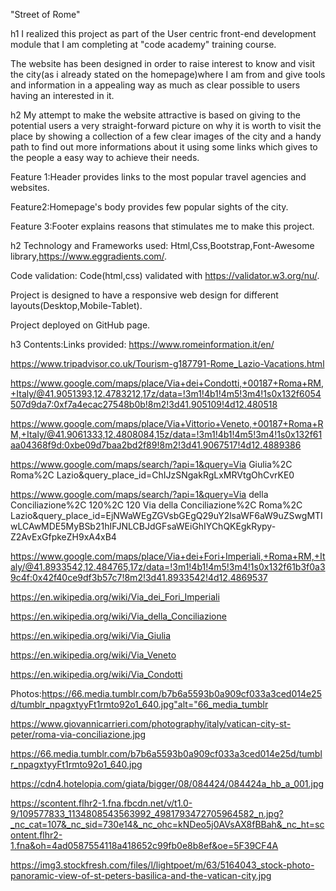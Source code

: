 "Street of Rome"


h1
I realized this project as part of the User centric front-end development module that I am completing at "code academy" training course.

The website has been designed in order to raise interest to know and visit the city(as i already stated on the homepage)where I am from and give tools and information in a appealing way as much as clear possible to users having an interested in it.

h2
My attempt to make the website attractive is based on giving to the potential users a very straight-forward picture on why it is worth to visit the place by showing a collection of a few clear images of the city and a handy path to find out more informations about it using some links which gives to the people a easy way to achieve their needs.

Feature 1:Header provides links to the most popular travel agencies and websites.

Feature2:Homepage's body provides few popular sights of the city.

Feature 3:Footer explains reasons that stimulates me to make this project.

h2
Technology and Frameworks used: Html,Css,Bootstrap,Font-Awesome library,https://www.eggradients.com/.

Code validation: Code(html,css) validated with https://validator.w3.org/nu/.

Project is designed to have a responsive web design for different layouts(Desktop,Mobile-Tablet).

Project deployed on GitHub page.

h3
Contents:Links provided: https://www.romeinformation.it/en/

https://www.tripadvisor.co.uk/Tourism-g187791-Rome_Lazio-Vacations.html

https://www.google.com/maps/place/Via+dei+Condotti,+00187+Roma+RM,+Italy/@41.9051393,12.4783212,17z/data=!3m1!4b1!4m5!3m4!1s0x132f6054507d9da7:0xf7a4ecac27548b0b!8m2!3d41.905109!4d12.480518

https://www.google.com/maps/place/Via+Vittorio+Veneto,+00187+Roma+RM,+Italy/@41.9061333,12.4808084,15z/data=!3m1!4b1!4m5!3m4!1s0x132f61aa04368f9d:0xbe09d7baa2bd2f89!8m2!3d41.9067517!4d12.4889386

https://www.google.com/maps/search/?api=1&query=Via Giulia%2C Roma%2C Lazio&query_place_id=ChIJzSNgakRgLxMRVtgOhCvrKE0

https://www.google.com/maps/search/?api=1&query=Via della Conciliazione%2C 120%2C 120 Via della Conciliazione%2C Roma%2C Lazio&query_place_id=EjNWaWEgZGVsbGEgQ29uY2lsaWF6aW9uZSwgMTIwLCAwMDE5MyBSb21hIFJNLCBJdGFsaWEiGhIYChQKEgkRypy-Z2AvExGfpkeZH9xA4xB4

https://www.google.com/maps/place/Via+dei+Fori+Imperiali,+Roma+RM,+Italy/@41.8933542,12.484765,17z/data=!3m1!4b1!4m5!3m4!1s0x132f61b3f0a39c4f:0x42f40ce9df3b57c7!8m2!3d41.8933542!4d12.4869537

https://en.wikipedia.org/wiki/Via_dei_Fori_Imperiali

https://en.wikipedia.org/wiki/Via_della_Conciliazione

https://en.wikipedia.org/wiki/Via_Giulia

https://en.wikipedia.org/wiki/Via_Veneto

https://en.wikipedia.org/wiki/Via_Condotti

Photos:https://66.media.tumblr.com/b7b6a5593b0a909cf033a3ced014e25d/tumblr_npagxtyyFt1rmto92o1_640.jpg"alt="66_media_tumblr

https://www.giovannicarrieri.com/photography/italy/vatican-city-st-peter/roma-via-conciliazione.jpg

https://66.media.tumblr.com/b7b6a5593b0a909cf033a3ced014e25d/tumblr_npagxtyyFt1rmto92o1_640.jpg

https://cdn4.hotelopia.com/giata/bigger/08/084424/084424a_hb_a_001.jpg

https://scontent.flhr2-1.fna.fbcdn.net/v/t1.0-9/109577833_1134808543563992_4981793472705964582_n.jpg?_nc_cat=107&_nc_sid=730e14&_nc_ohc=kNDeo5j0AVsAX8fBBah&_nc_ht=scontent.flhr2-1.fna&oh=4ad0587554118a418652c99fb0e8b8ef&oe=5F39CF4A

https://img3.stockfresh.com/files/l/lightpoet/m/63/5164043_stock-photo-panoramic-view-of-st-peters-basilica-and-the-vatican-city.jpg


                         

                         

                         

                         

                       



                          
                        






